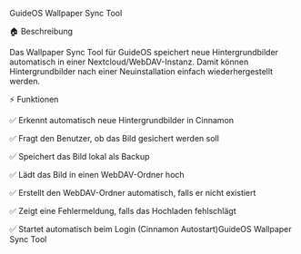 GuideOS Wallpaper Sync Tool

🏠 Beschreibung

Das Wallpaper Sync Tool für GuideOS speichert neue Hintergrundbilder automatisch in einer Nextcloud/WebDAV-Instanz.
Damit können Hintergrundbilder nach einer Neuinstallation einfach wiederhergestellt werden.

⚡ Funktionen

✅ Erkennt automatisch neue Hintergrundbilder in Cinnamon

✅ Fragt den Benutzer, ob das Bild gesichert werden soll

✅ Speichert das Bild lokal als Backup

✅ Lädt das Bild in einen WebDAV-Ordner hoch

✅ Erstellt den WebDAV-Ordner automatisch, falls er nicht existiert

✅ Zeigt eine Fehlermeldung, falls das Hochladen fehlschlägt

✅ Startet automatisch beim Login (Cinnamon Autostart)GuideOS Wallpaper Sync Tool
